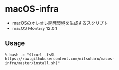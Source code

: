 macOS-infra
===

- macOSのオレオレ開発環境を生成するスクリプト
- macOS Montery 12.0.1


## Usage

```shell
% bash -c "$(curl -fsSL https://raw.githubusercontent.com/mitsuharu/macos-infra/master/install.sh)"
```
